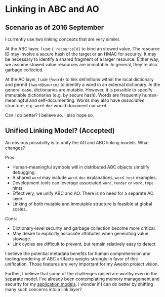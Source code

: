 
# Linking in ABC and AO

## Scenario as of 2016 September

I currently use two linking concepts that are very similer. 

At the ABC layer, I use `{'resourceId}` to bind an stowed value. The resource ID may involve a secure hash of the target or an HMAC for security. It may be necessary to identify a shared fragment of a larger resource. Either way, we assume stowed value resources are immutable. In general, they're also garbage collected.

At the AO layer, I use `{%word}` to link definitions within the local dictionary and permit `{%word@source}` to identify a word in an external dictionary. In the general case, dictionaries are mutable. However, it is possible to specify immutable dictionaries (e.g. by secure hash). Words are frequently human-meaningful and self-documenting. Words may also have *associative* structure, e.g. `word.doc` would document our `word`.

Can I do better? I believe so. I also hope so. 

## Unified Linking Model? (Accepted)

An obvious possibility is to unify the AO and ABC linking models. What changes?

Pros:
* Human-meaningful symbols will in distributed ABC objects simplify debugging.
* A shared `word` may include `word.doc` explanations, `word.test` examples.
* Development tools can leverage associated `word.render` or `word.type` hints.
* Effectively, we unify ABC and AO. There is no need for a separate AO layer.
* Linking of both mutable and immutable structure is feasible at global scales.

Cons:
* Dictionary-level security and garbage collection become more critical.
* May desire to explicitly associate attributes when generating value stowage.
* Link cycles are difficult to prevent, but remain relatively easy to detect.

I believe the potential metadata benefits for human comprehension and tooling/rendering of ABC artifacts weighs strongly in favor of this unification. Those features are very important for my Awelon project vision.

Further, I believe that some of the challenges raised are worthy even in the separate model. I've already been contemplating memory management and security for my [application models](ApplicationModel.md). I wonder if I can do better by shifting many such concerns into a link layer?

